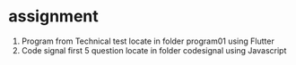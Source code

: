 # assignment

1. Program from Technical test locate in folder program01 using Flutter
2. Code signal first 5 question locate in folder codesignal using Javascript
